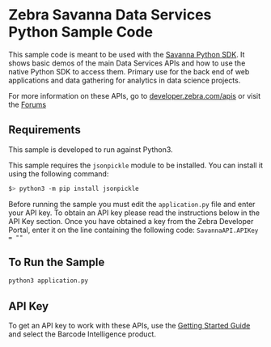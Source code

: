 Zebra Savanna Data Services Python Sample Code
==============================================

This sample code is meant to be used with the [Savanna Python SDK](https://github.com/Zebra/Savanna-Python-SDK).  It shows basic demos of the main Data Services APIs and how to use the native Python SDK to access them.  Primary use for the back end of web applications and data gathering for analytics in data science projects.

For more information on these APIs, go to [developer.zebra.com/apis](https://developer.zebra.com/apis) or visit the [Forums](https://developer.zebra.com/forum/search?keys=&field_zebra_curated_tags_tid%5B%5D=273)

Requirements
--------

This sample is developed to run against Python3.

This sample requires the `jsonpickle` module to be installed. You can install it using the following command:

```bash
$> python3 -m pip install jsonpickle
```

Before running the sample you must edit the `application.py` file and enter your API key. To obtain an API key please read the instructions below in the API Key section. Once you have obtained a key from the Zebra Developer Portal, enter it on the line containing the following code: `SavannaAPI.APIKey = ""`

To Run the Sample
--------

```bash
python3 application.py
```

API Key
--------

To get an API key to work with these APIs, use the [Getting Started Guide](https://developer.zebra.com/gsg) and select the Barcode Intelligence product.  

